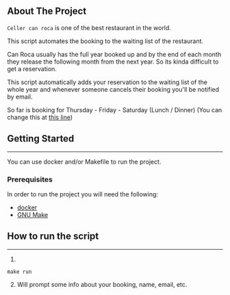 <!-- ABOUT THE PROJECT -->
## About The Project
`Celler can roca` is one of the best restaurant in the world.

This script automates the booking to the waiting list of the restaurant.

Can Roca usually has the full year booked up and by the end of each month they release the following month
from the next year. So its kinda difficult to get a reservation.

This script automatically adds your reservation to the waiting list of the whole year and whenever someone cancels their
booking you'll be notified by email.

So far is booking for Thursday - Friday - Saturday (Lunch / Dinner)
(You can change this at [this line](https://github.com/javi-cortes/celler-can-roca/blob/a127515d9420b8a2050b498c4cc809135a4d4905/can_roca.py#L51))

<!-- GETTING STARTED -->
## Getting Started
***
You can use docker and/or Makefile to run the project.
### Prerequisites
In order to run the project you will need the following:
* [docker](https://docs.docker.com/engine/install/)
* [GNU Make](https://www.gnu.org/software/make/)

## How to run the script
***
1.
```
make run
```
2. Will prompt some info about your booking, name, email, etc.
